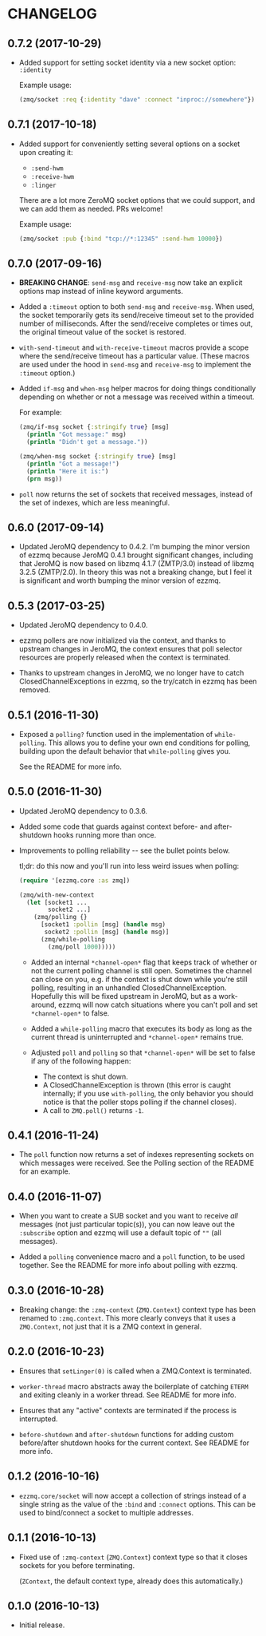 # CHANGELOG

## 0.7.2 (2017-10-29)

* Added support for setting socket identity via a new socket option: `:identity`

  Example usage:

  ```clojure
  (zmq/socket :req {:identity "dave" :connect "inproc://somewhere"})
  ```

## 0.7.1 (2017-10-18)

* Added support for conveniently setting several options on a socket upon
  creating it:

  * `:send-hwm`
  * `:receive-hwm`
  * `:linger`

  There are a lot more ZeroMQ socket options that we could support, and we can
  add them as needed. PRs welcome!

  Example usage:

  ```clojure
  (zmq/socket :pub {:bind "tcp://*:12345" :send-hwm 10000})
  ```

## 0.7.0 (2017-09-16)

* **BREAKING CHANGE**: `send-msg` and `receive-msg` now take an explicit options
  map instead of inline keyword arguments.

* Added a `:timeout` option to both `send-msg` and `receive-msg`. When used,
  the socket temporarily gets its send/receive timeout set to the provided
  number of milliseconds. After the send/receive completes or times out, the
  original timeout value of the socket is restored.

* `with-send-timeout` and `with-receive-timeout` macros provide a scope where
  the send/receive timeout has a particular value. (These macros are used under
  the hood in `send-msg` and `receive-msg` to implement the `:timeout` option.)

* Added `if-msg` and `when-msg` helper macros for doing things conditionally
  depending on whether or not a message was received within a timeout.

  For example:

  ```clojure
  (zmq/if-msg socket {:stringify true} [msg]
    (println "Got message:" msg)
    (println "Didn't get a message."))

  (zmq/when-msg socket {:stringify true} [msg]
    (println "Got a message!")
    (println "Here it is:")
    (prn msg))
  ```

* `poll` now returns the set of sockets that received messages, instead of the
  set of indexes, which are less meaningful.

## 0.6.0 (2017-09-14)

* Updated JeroMQ dependency to 0.4.2. I'm bumping the minor version of ezzmq
  because JeroMQ 0.4.1 brought significant changes, including that JeroMQ is now
  based on libzmq 4.1.7 (ZMTP/3.0) instead of libzmq 3.2.5 (ZMTP/2.0). In theory
  this was not a breaking change, but I feel it is significant and worth bumping
  the minor version of ezzmq.

## 0.5.3 (2017-03-25)

* Updated JeroMQ dependency to 0.4.0.

* ezzmq pollers are now initialized via the context, and thanks to upstream
  changes in JeroMQ, the context ensures that poll selector resources are
  properly released when the context is terminated.

* Thanks to upstream changes in JeroMQ, we no longer have to catch
  ClosedChannelExceptions in ezzmq, so the try/catch in ezzmq has been removed.

## 0.5.1 (2016-11-30)

* Exposed a `polling?` function used in the implementation of `while-polling`.
  This allows you to define your own end conditions for polling, building upon
  the default behavior that `while-polling` gives you.

  See the README for more info.

## 0.5.0 (2016-11-30)

* Updated JeroMQ dependency to 0.3.6.

* Added some code that guards against context before- and after-shutdown hooks running more than once.

* Improvements to polling reliability -- see the bullet points below.

  tl;dr: do this now and you'll run into less weird issues when polling:

  ```clojure
  (require '[ezzmq.core :as zmq])

  (zmq/with-new-context
    (let [socket1 ...
          socket2 ...]
      (zmq/polling {}
        [socket1 :pollin [msg] (handle msg)
         socket2 :pollin [msg] (handle msg)]
        (zmq/while-polling
          (zmq/poll 1000)))))
  ```

  * Added an internal `*channel-open*` flag that keeps track of whether or not the current polling channel is still open. Sometimes the channel can close on you, e.g. if the context is shut down while you're still polling, resulting in an unhandled ClosedChannelException. Hopefully this will be fixed upstream in JeroMQ, but as a work-around, ezzmq will now catch situations where you can't poll and set `*channel-open*` to false.

  * Added a `while-polling` macro that executes its body as long as the current thread is uninterrupted and `*channel-open*` remains true.

  * Adjusted `poll` and `polling` so that `*channel-open*` will be set to false if any of the following happen:
    * The context is shut down.
    * A ClosedChannelException is thrown (this error is caught internally; if you use `with-polling`, the only behavior you should notice is that the poller stops polling if the channel closes).
    * A call to `ZMQ.poll()` returns `-1`.

## 0.4.1 (2016-11-24)

* The `poll` function now returns a set of indexes representing sockets on which messages were received. See the Polling section of the README for an example.

## 0.4.0 (2016-11-07)

* When you want to create a SUB socket and you want to receive _all_ messages (not just particular topic(s)), you can now leave out the `:subscribe` option and ezzmq will use a default topic of `""` (all messages).

* Added a `polling` convenience macro and a `poll` function, to be used together. See the README for more info about polling with ezzmq.

## 0.3.0 (2016-10-28)

* Breaking change: the `:zmq-context` (`ZMQ.Context`) context type has been renamed to `:zmq.context`. This more clearly conveys that it uses a `ZMQ.Context`, not just that it is a ZMQ context in general.

## 0.2.0 (2016-10-23)

* Ensures that `setLinger(0)` is called when a ZMQ.Context is terminated.

* `worker-thread` macro abstracts away the boilerplate of catching `ETERM` and exiting cleanly in a worker thread. See README for more info.

* Ensures that any "active" contexts are terminated if the process is interrupted.

* `before-shutdown` and `after-shutdown` functions for adding custom before/after shutdown hooks for the current context. See README for more info.

## 0.1.2 (2016-10-16)

* `ezzmq.core/socket` will now accept a collection of strings instead of a single string as the value of the `:bind` and `:connect` options. This can be used to bind/connect a socket to multiple addresses.

## 0.1.1 (2016-10-13)

* Fixed use of `:zmq-context` (`ZMQ.Context`) context type so that it closes sockets for you before terminating.

  (`ZContext`, the default context type, already does this automatically.)

## 0.1.0 (2016-10-13)

* Initial release.
